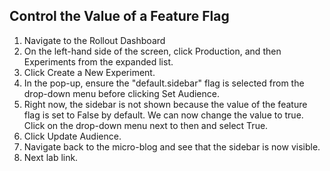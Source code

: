 ## Control the Value of a Feature Flag
1. Navigate to the Rollout Dashboard
2. On the left-hand side of the screen, click Production, and then Experiments from the expanded list.
3. Click Create a New Experiment.
4. In the pop-up, ensure the "default.sidebar" flag is selected from the drop-down menu before clicking Set Audience.
5. Right now, the sidebar is not shown because the value of the feature flag is set to False by default. We can now change the value to true. Click on the drop-down menu next to then and select True.
6. Click Update Audience.
7. Navigate back to the micro-blog and see that the sidebar is now visible.
8. Next lab link.